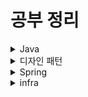 # 공부 정리

<details>
<summary>Java</summary>
  
<details>
<summary>개념정리</summary>
  
+ <a href='https://github.com/zzangoobrother/study-organization/blob/main/java/%EC%A0%95%EB%A6%AC/equals%EC%99%80%20hashcode%20%EC%B0%A8%EC%9D%B4.md' target='_blank' >equals와 hashcode 차이</a>
+ <a href='https://github.com/zzangoobrother/study-organization/blob/main/java/%EC%A0%95%EB%A6%AC/%EC%98%A4%EB%B2%84%EB%A1%9C%EB%94%A9%EA%B3%BC%20%EC%98%A4%EB%B2%84%EB%9D%BC%EC%9D%B4%EB%94%A9.md' target='_blank' >오버로딩과 오버라이딩</a>
+ <a href='https://github.com/zzangoobrother/study-organization/blob/main/java/%EC%A0%95%EB%A6%AC/Primitive%ED%83%80%EC%9E%85%2C%20Reference%20%ED%83%80%EC%9E%85.md' target='_blank' >Primitive 타입과 Reference 타입</a>
+ <a href='https://github.com/zzangoobrother/study-organization/blob/main/java/%EC%A0%95%EB%A6%AC/java%20static.md' target='_blank' >static</a>
+ <a href='https://github.com/zzangoobrother/study-organization/blob/main/java/%EC%A0%95%EB%A6%AC/Enum.md' target='_blank' >Enum</a>

</details>

<details>
<summary>자료구조</summary>

+ <a href='https://github.com/zzangoobrother/study-organization/blob/main/java/%EC%9E%90%EB%A3%8C%EA%B5%AC%EC%A1%B0/ArrayList.md#arrayslist' target='_blank' >ArraysList</a>
+ <a href='https://github.com/zzangoobrother/study-organization/blob/main/java/%EC%9E%90%EB%A3%8C%EA%B5%AC%EC%A1%B0/LinkedList.md' target='_blank' >LinkedList</a>
+ <a href='https://github.com/zzangoobrother/study-organization/blob/main/java/자료구조/HashMap.md' target='_blank' >HashMap</a>
+ <a href='https://github.com/zzangoobrother/study-organization/blob/main/java/자료구조/HashSet.md' target='_blank' >HashSet</a>
+ <a href='https://github.com/zzangoobrother/study-organization/blob/main/java/자료구조/LinkedHashMap.md' target='_blank' >LinkedHashMap</a>
+ <a href='https://github.com/zzangoobrother/study-organization/blob/main/java/자료구조/TreeMap.md' target='_blank' >TreeMap</a>
+ <a href='https://github.com/zzangoobrother/study-organization/blob/main/java/자료구조/EnumMap.md' target='_blank' >EnumMap</a>
+ <a href='https://github.com/zzangoobrother/study-organization/blob/main/java/자료구조/PriorityQueue.md' target='_blank' >PriorityQueue</a>
+ <a href='https://github.com/zzangoobrother/study-organization/blob/main/java/자료구조/PriorityQueue와%20TreeMap%20비교.md' target='_blank' >PriorityQueue와 TreeMap 비교</a>

</details>

<details>
<summary>이펙티브 자바</summary>

+ <a href='https://github.com/zzangoobrother/study-organization/blob/main/java/effective%20java/1.%20item%20%EC%A0%95%EC%A0%81%20%ED%8C%A9%ED%84%B0%EB%A6%AC%20%EB%A9%94%EC%84%9C%EB%93%9C%201.md' target='_blank' >1. 생성자 대신 정적 팩터리 메서드를 고려하라</a>
+ <a href='https://github.com/zzangoobrother/study-organization/blob/main/java/effective%20java/2.%20item%20%EC%A0%95%EC%A0%81%20%ED%8C%A9%ED%84%B0%EB%A6%AC%20%EB%A9%94%EC%84%9C%EB%93%9C%202.md' target='_blank' >2. item 정적 팩터리 메서드 2</a>
+ <a href='https://github.com/zzangoobrother/study-organization/blob/main/java/effective%20java/3.%20item%20%EC%A0%95%EC%A0%81%20%ED%8C%A9%ED%84%B0%EB%A6%AC%20%EB%A9%94%EC%84%9C%EB%93%9C%20%EB%8B%A8%EC%A0%90.md' target='_blank' >3. item 정적 팩터리 메서드 단점</a>
+ <a href='https://github.com/zzangoobrother/study-organization/blob/main/java/effective%20java/4.%20item2%20%EC%83%9D%EC%84%B1%EC%9E%90%EC%97%90%20%EB%A7%A4%EA%B0%9C%EB%B3%80%EC%88%98%EA%B0%80%20%EB%A7%8E%EB%8B%A4%EB%A9%B4%20%EB%B9%8C%EB%8D%94%EB%A5%BC%20%EA%B3%A0%EB%A0%A4%ED%95%98%EB%9D%BC.md' target='_blank' >4. item2 생성자에 매개변수가 많다면 빌더를 고려하라</a>
+ <a href='https://github.com/zzangoobrother/study-organization/blob/main/java/effective%20java/5.%20item2%20%EC%83%9D%EC%84%B1%EC%9E%90%EC%97%90%20%EB%A7%A4%EA%B0%9C%EB%B3%80%EC%88%98%EA%B0%80%20%EB%A7%8E%EB%8B%A4%EB%A9%B4%20%EB%B9%8C%EB%8D%94%EB%A5%BC%20%EA%B3%A0%EB%A0%A4%ED%95%98%EB%9D%BC2.md' target='_blank' >5. item2 생성자에 매개변수가 많다면 빌더를 고려하라2</a>
+ <a href='https://github.com/zzangoobrother/study-organization/blob/main/java/effective%20java/6.%20item2%20%EC%83%9D%EC%84%B1%EC%9E%90%EC%97%90%20%EB%A7%A4%EA%B0%9C%EB%B3%80%EC%88%98%EA%B0%80%20%EB%A7%8E%EB%8B%A4%EB%A9%B4%20%EB%B9%8C%EB%8D%94%EB%A5%BC%20%EA%B3%A0%EB%A0%A4%ED%95%98%EB%9D%BC3.md' target='_blank' >6. item2 생성자에 매개변수가 많다면 빌더를 고려하라3</a>
+ <a href='https://github.com/zzangoobrother/study-organization/blob/main/java/effective%20java/7.%20item3%20%EC%83%9D%EC%84%B1%EC%9E%90%EB%82%98%20%EC%97%B4%EA%B1%B0%20%ED%83%80%EC%9E%85%EC%9C%BC%EB%A1%9C%20%EC%8B%B1%EA%B8%80%ED%84%B4%EC%9E%84%EC%9D%84%20%EB%B3%B4%EC%A6%9D%ED%95%98%EB%9D%BC.md' target='_blank' >7. item3 생성자나 열거 타입으로 싱글턴임을 보증하라</a>
+ <a href='https://github.com/zzangoobrother/study-organization/blob/main/java/effective%20java/8.%20item3%20%EC%83%9D%EC%84%B1%EC%9E%90%EB%82%98%20%EC%97%B4%EA%B1%B0%20%ED%83%80%EC%9E%85%EC%9C%BC%EB%A1%9C%20%EC%8B%B1%EA%B8%80%ED%84%B4%EC%9E%84%EC%9D%84%20%EB%B3%B4%EC%A6%9D%ED%95%98%EB%9D%BC2.md' target='_blank' >8. item3 생성자나 열거 타입으로 싱글턴임을 보증하라2</a>
+ <a href='https://github.com/zzangoobrother/study-organization/blob/main/java/effective%20java/9.%20item3%20%EC%83%9D%EC%84%B1%EC%9E%90%EB%82%98%20%EC%97%B4%EA%B1%B0%20%ED%83%80%EC%9E%85%EC%9C%BC%EB%A1%9C%20%EC%8B%B1%EA%B8%80%ED%84%B4%EC%9E%84%EC%9D%84%20%EB%B3%B4%EC%A6%9D%ED%95%98%EB%9D%BC3.md' target='_blank' >9. item3 생성자나 열거 타입으로 싱글턴임을 보증하라3</a>
+ <a href='https://github.com/zzangoobrother/study-organization/blob/main/java/effective%20java/10.%20item4%20%EC%9D%B8%EC%8A%A4%ED%84%B4%EC%8A%A4%ED%99%94%EB%A5%BC%20%EB%A7%89%EC%9C%BC%EB%A0%A4%EA%B1%B0%EB%93%A0%20private%20%EC%83%9D%EC%84%B1%EC%9E%90%EB%A5%BC%20%EC%82%AC%EC%9A%A9%ED%95%98%EB%9D%BC.md' target='_blank' >10. item4 인스턴스화를 막으려거든 private 생성자를 사용하라</a>
+ <a href='https://github.com/zzangoobrother/study-organization/blob/main/java/effective%20java/11.%20item5%20%EC%9E%90%EC%9B%90%EC%9D%84%20%EC%A7%81%EC%A0%91%20%EB%AA%85%EC%8B%9C%ED%95%98%EC%A7%80%20%EB%A7%90%EA%B3%A0%20%EC%9D%98%EC%A1%B4%20%EA%B0%9D%EC%B2%B4%20%EC%A3%BC%EC%9E%85%EC%9D%84%20%EC%82%AC%EC%9A%A9%ED%95%98%EB%9D%BC.md' target='_blank' >11. item5 자원을 직접 명시하지 말고 의존 객체 주입을 사용하라</a>
+ <a href='https://github.com/zzangoobrother/study-organization/blob/main/java/effective%20java/12.%20item6%20%EB%B6%88%ED%95%84%EC%9A%94%ED%95%9C%20%EA%B0%9D%EC%B2%B4%20%EC%83%9D%EC%84%B1%EC%9D%84%20%ED%94%BC%ED%95%98%EB%9D%BC.md' target='_blank' >12. item6 불필요한 객체 생성을 피하라</a>
+ <a href='https://github.com/zzangoobrother/study-organization/blob/main/java/effective%20java/13.%20item7%20%EB%8B%A4%20%EC%93%B4%20%EA%B0%9D%EC%B2%B4%20%EC%B0%B8%EC%A1%B0%EB%A5%BC%20%ED%95%B4%EC%A0%9C%ED%95%98%EB%9D%BC.md' target='_blank' >13. item7 다 쓴 객체 참조를 해제하라</a>
+ <a href='https://github.com/zzangoobrother/study-organization/blob/main/java/effective%20java/14.%20item8%20finalizer%EC%99%80%20cleaner%20%EC%82%AC%EC%9A%A9%EC%9D%84%20%ED%94%BC%ED%95%98%EB%9D%BC.md' target='_blank' >14. item8 finalizer와 cleaner 사용을 피하라</a>
+ <a href='https://github.com/zzangoobrother/study-organization/blob/main/java/effective%20java/15.%20item9%20try-finally%20%EB%B3%B4%EB%8B%A4%20try-with-resources%EB%A5%BC%20%EC%82%AC%EC%9A%A9%ED%95%98%EB%9D%BC.md' target='_blank' >15. item9 try-finally 보다 try-with-resources를 사용하라</a>
+ <a href='https://github.com/zzangoobrother/study-organization/blob/main/java/effective%20java/16.%20item10%20equals%EB%8A%94%20%EC%9D%BC%EB%B0%98%20%EA%B7%9C%EC%95%BD%EC%9D%84%20%EC%A7%80%EC%BC%9C%20%EC%9E%AC%EC%A0%95%EC%9D%98%ED%95%98%EB%9D%BC.md' target='_blank' >16. item10 equals는 일반 규약을 지켜 재정의하라</a>
+ <a href='https://github.com/zzangoobrother/study-organization/blob/main/java/effective%20java/17.%20item11%20equals%EB%A5%BC%20%EC%9E%AC%EC%A0%95%EC%9D%98%ED%95%98%EB%A0%A4%EA%B1%B0%EB%93%A0%20hashCode%EB%8F%84%20%EC%9E%AC%EC%A0%95%EC%9D%98%ED%95%98%EB%9D%BC.md' target='_blank' >17. item11 equals를 재정의하려거든 hashCode도 재정의하라</a>
</details>

</details>


<details>
<summary>디자인 패턴</summary>

+ <a href='https://github.com/zzangoobrother/study-organization/blob/main/pattern/싱글톤%20패턴.md' target='_blank' >싱글톤 패턴</a>
+ <a href='https://github.com/zzangoobrother/study-organization/blob/main/pattern/팩토리%20패턴.md' target='_blank' >팩토리 패턴</a>
+ <a href='https://github.com/zzangoobrother/study-organization/blob/main/pattern/전략%20패턴.md' target='_blank' >전략 패턴</a>
+ <a href='https://github.com/zzangoobrother/study-organization/blob/main/pattern/옵저버%20패턴.md' target='_blank' >옵저버 패턴</a>
+ <a href='https://github.com/zzangoobrother/study-organization/blob/main/pattern/프록시%20패턴.md' target='_blank' >프록시 패턴</a>
+ <a href='https://github.com/zzangoobrother/study-organization/blob/main/pattern/템플릿%20메소드%20패턴.md' target='_blank' >템플릿 메소드 패턴</a>
+ <a href='https://github.com/zzangoobrother/study-organization/blob/main/pattern/상태%20패턴(state%20pattern).md' target='_blank' >상태 패턴(state pattern)</a>
+ <a href='https://github.com/zzangoobrother/study-organization/blob/main/pattern/반복자%20패턴(Iterator%20Pattern).md' target='_blank' >반복자 패턴 (Iterator Pattern)</a>

</details>


<details>
<summary>Spring</summary>

+ <a href='https://github.com/zzangoobrother/study-organization/blob/main/spring/core/1.%20IOC%20-%20Annotation%20기반%20bean%20등록원리1.md' target='_blank' >IOC - Annotation 기반 bean 등록원리1</a>
+ <a href='https://github.com/zzangoobrother/study-organization/blob/main/spring/core/1.%20IOC%20-%20Annotation%20기반%20bean%20등록원리2.md' target='_blank' >IOC - Annotation 기반 bean 등록원리2</a>
+ <a href='https://github.com/zzangoobrother/study-organization/blob/main/spring/core/ApplicationContext%20내부.md' target='_blank' >ApplicationContext 내부</a>
+ <a href='https://github.com/zzangoobrother/study-organization/blob/main/spring/core/생성자주입원리.md' target='_blank' >생성자주입원리</a>
+ <a href='https://github.com/zzangoobrother/study-organization/blob/main/spring/core/필드%2C메소드%20주입.md' target='_blank' >필드,메소드 주입</a>
+ <a href='https://github.com/zzangoobrother/study-organization/blob/main/spring/core/Bean%20초기화%20과정' target='_blank' >Bean 초기화 과정</a>
+ <a href='https://github.com/zzangoobrother/study-organization/blob/main/spring/multi/설정.md' target='_blank' >멀티 모듈 설정</a>

</details>


<details>
<summary>infra</summary>

+ <a href='https://github.com/zzangoobrother/study-organization/blob/main/infra/DB%20Replication.md' target='_blank' >DB Replication</a>
+ <a href='https://github.com/zzangoobrother/study-organization/blob/main/infra/nginx_load_balancing.md' target='_blank' >nginx_load_balancing</a>
+ <a href='https://github.com/zzangoobrother/study-organization/blob/main/infra/ncloud/Docker%20%EB%9E%80%3F.md' target='_blank' >도커란?</a>
+ <a href='https://github.com/zzangoobrother/study-organization/blob/main/infra/ncloud/Jenkins%20%EC%84%A4%EC%B9%98.md' target='_blank' >젠킨스 도커 설치</a>
+ <a href='https://github.com/zzangoobrother/study-organization/blob/main/infra/ncloud/Jenkins%20Maven%20%EB%B9%8C%EB%93%9C%20%EC%84%A4%EC%A0%95.md' target='_blank' >젠킨스 maven 빌드 설정</a>
+ <a href='https://github.com/zzangoobrother/study-organization/blob/main/infra/ncloud/Jenkins%20gradle%20CICD.md' target='_blank' >젠킨스 gradle CICD</a>
+ <a href='https://github.com/zzangoobrother/study-organization/blob/main/infra/ncloud/git%20action%20cicd%20%EC%84%A4%EC%A0%95.md' target='_blank' >git action CICD</a>
+ <a href='https://github.com/zzangoobrother/study-organization/blob/main/infra/redis.md' target='_blank' >redis란?</a>

</details>
